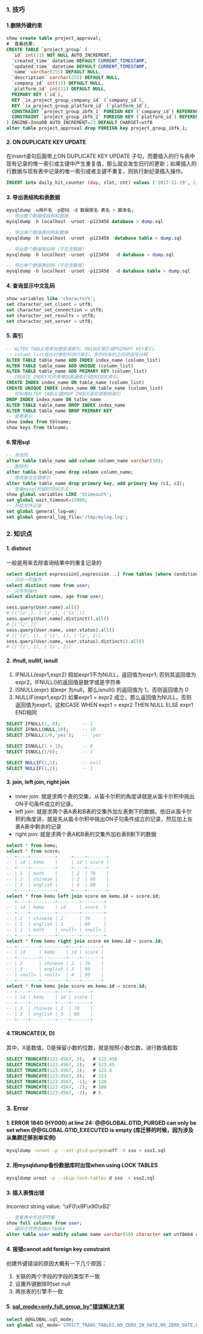 ### 1. 技巧
#### 1.删除外键约束

```sql
show create table project_approval;
#  查看结果:
CREATE TABLE `project_group` (
  `id` int(11) NOT NULL AUTO_INCREMENT,
  `created_time` datetime DEFAULT CURRENT_TIMESTAMP,
  `updated_time` datetime DEFAULT CURRENT_TIMESTAMP,
  `name` varchar(255) DEFAULT NULL,
  `description` varchar(255) DEFAULT NULL,
  `company_id` int(11) DEFAULT NULL,
  `platform_id` int(11) DEFAULT NULL,
  PRIMARY KEY (`id`),
  KEY `ix_project_group_company_id` (`company_id`),
  KEY `ix_project_group_platform_id` (`platform_id`),
  CONSTRAINT `project_group_ibfk_1` FOREIGN KEY (`company_id`) REFERENCES `company` (`id`),
  CONSTRAINT `project_group_ibfk_2` FOREIGN KEY (`platform_id`) REFERENCES `project_platform` (`id`)
) ENGINE=InnoDB AUTO_INCREMENT=23 DEFAULT CHARSET=utf8
alter table project_approval drop FOREIGN key project_group_ibfk_1;
```
#### 2. ON DUPLICATE KEY UPDATE  
在insert语句后面带上ON DUPLICATE KEY UPDATE 子句，而要插入的行与表中现有记录的惟一索引或主键中产生重复值，那么就会发生旧行的更新；如果插入的行数据与现有表中记录的唯一索引或者主键不重复，则执行新纪录插入操作。

```sql
INSERT into daily_hit_counter (day, slot, cnt) values ('2017-11-19', 1, 1) ON DUPLICATE KEY UPDATE cnt = cnt + 1;
```
#### 3. 导出表结构和表数据
```sql
mysqldump -u用戶名 -p密码 -d 数据库名 表名 > 脚本名; 
-- 导出整个数据库结构和数据
mysqldump -h localhost -uroot -p123456 database > dump.sql

-- 导出单个数据表结构和数据
mysqldump -h localhost -uroot -p123456  database table > dump.sql

-- 导出整个数据库结构（不包含数据）
mysqldump -h localhost -uroot -p123456  -d database > dump.sql

-- 导出单个数据表结构（不包含数据）
mysqldump -h localhost -uroot -p123456  -d database table > dump.sql
```
#### 4. 查询显示中文乱码
```sql
show variables like 'character%';
set character_set_client = utf8;
set character_set_connection = utf8;
set character_set_results = utf8;
set character_set_server = utf8;
```
#### 5. 索引
```sql
-- ALTER TABLE用来创建普通索引、UNIQUE索引或PRIMARY KEY索引。
-- column_list指出对哪些列进行索引，多列时各列之间用逗号分隔
ALTER TABLE table_name ADD INDEX index_name (column_list)
ALTER TABLE table_name ADD UNIQUE (column_list)
ALTER TABLE table_name ADD PRIMARY KEY (column_list)
-- CREATE INDEX可对表增加普通索引或UNIQUE索引。
CREATE INDEX index_name ON table_name (column_list)
CREATE UNIQUE INDEX index_name ON table_name (column_list)
-- 可利用ALTER TABLE或DROP INDEX语句来删除索引
DROP INDEX index_name ON talbe_name
ALTER TABLE table_name DROP INDEX index_name
ALTER TABLE table_name DROP PRIMARY KEY
-- 查看索引
show index from tblname;
show keys from tblname;
```
#### 6.常用sql
```sql
-- 添加列
alter table table_name add column column_name varchar(30);
-- 删除列
alter table table_name drop column column_name;
-- 修改联合主键索引
alter table table_name drop primary key, add primary key (c1, c2);
-- 查看mysql的超时时间方法
show global variables LIKE '%timeout%';
set global wait_timeout=15000;
-- 开启文件记录
set global general_log=on;
set global general_log_file='/tmp/mylog.log';
```

### 2. 知识点
#### 1. distinct
一般是用来去除查询结果中的重复记录的
```sql
select distinct expression[,expression...] from tables [where conditions];
-- 只对一列操作
select distinct name from user;
-- 对多列操作
select distinct name, age from user;
```
```python
sess.query(User.name).all()
# [('lz',), ('lz',), ('lz',)]
sess.query(User.name).distinct().all()
# [('lz',)]
sess.query(User.name, user.status).all()
# [('lz', 1), ('lz', 1), ('lz', 2)]
sess.query(User.name, user.status).distinct().all()
# [('lz', 1), ('lz', 2)]
```
#### 2. ifnull, nullif, isnull
1. IFNULL(expr1,expr2) 假如expr1不为NULL，返回值为expr1; 否则其返回值为 expr2。IFNULL()的返回值是数字或是字符串
2. ISNULL(expr) 如expr 为null，那么isnull() 的返回值为 1，否则返回值为 0
3. NULLIF(expr1,expr2) 如果expr1 = expr2 成立，那么返回值为NULL，否则返回值为expr1，这和CASE WHEN expr1 = expr2 THEN NULL ELSE expr1 END相同
```sql
SELECT IFNULL(1, 0);        -- 1
SELECT IFNULL(NULL,10);     -- 10
SELECT IFNULL(1/0,'yes');   -- 'yes'

SELECT ISNULL(1 + 1);       -- 0
SELECT ISNULL(1/0);         -- 1

SELECT NULLIF(1,1);         -- null
SELECT NULLIF(1,2);         -- 1
```
#### 3. join, left join, right join
* inner join: 就是求两个表的交集，从笛卡尔积的角度讲就是从笛卡尔积中挑出ON子句条件成立的记录。
* left join: 就是求两个表A表和B表的交集外加左表剩下的数据。依旧从笛卡尔积的角度讲，就是先从笛卡尔积中挑出ON子句条件成立的记录，然后加上左表A表中剩余的记录
* right join: 就是求两个表A和B表的交集外加右表B剩下的数据
```sql
select * from kemu;
select * from score;
-- +----+---------+     +----+-------+
-- | id | kemu    |     | id | score |
-- +----+---------+     +----+-------+
-- | 1  | math    |     | 2  | 70    |
-- | 2  | chinese |     | 3  | 80    |
-- | 3  | english |     | 4  | 90    |
-- +----+---------+     +----+-------+
select * from kemu left join score on kemu.id = score.id; 
-- +----+---------+--------+--------+
-- | id | kemu    | id     | score  |
-- +----+---------+--------+--------+
-- | 2  | chinese | 2      | 70     |
-- | 3  | english | 3      | 80     |
-- | 1  | math    | <null> | <null> |
-- +----+---------+--------+--------+
select * from kemu right join score on kemu.id = score.id;
-- +--------+---------+----+-------+
-- | id     | kemu    | id | score |
-- +--------+---------+----+-------+
-- | 2      | chinese | 2  | 70    |
-- | 3      | english | 3  | 80    |
-- | <null> | <null>  | 4  | 90    |
-- +--------+---------+----+-------+
select * from kemu join score on kemu.id = score.id;
-- +----+---------+----+-------+
-- | id | kemu    | id | score |
-- +----+---------+----+-------+
-- | 2  | chinese | 2  | 70    |
-- | 3  | english | 3  | 80    |
-- +----+---------+----+-------+
```
#### 4.TRUNCATE(X, D)
其中，X是数值，D是保留小数的位数，就是按照小数位数，进行数值截取
```sql
SELECT TRUNCATE(123.4567, 3);   # 123.456
SELECT TRUNCATE(123.4567, 2);   # 123.45
SELECT TRUNCATE(123.4567, 1);   # 123.4
SELECT TRUNCATE(123.4567, 0);   # 123
SELECT TRUNCATE(123.4567, -1);  # 120
SELECT TRUNCATE(123.4567, -2);  # 100
SELECT TRUNCATE(123.4567, -3);  # 0
```

### 3. Error
#### 1. ERROR 1840 (HY000) at line 24: @@GLOBAL.GTID_PURGED can only be set when @@GLOBAL.GTID_EXECUTED is empty   (库迁移的时候，因为涉及从集群迁移到单实例)
```bash
mysqldump -uroot -p --set-gtid-purged=off -d sso > sso1.sql
```
#### 2. 用mysqldump备份数据库时出现when using LOCK TABLES
```bash
mysqldump uroot -p --skip-lock-tables d sso  > sso2.sql
```
#### 3. 插入表情出错
Incorrect string value: '\\xF0\\x9F\\x90\\xB2'
```sql
-- 查看表中字段字符集
show full columns from user;
-- 编码方式修改成utf8mb4
alter table user modify column name varchar(50) character set utf8mb4 collate utf8mb4_unicode_ci;
```
#### 4. 报错cannot add foreign key constraint
创建外键错误的原因大概有一下几个原因：

1. 关联的两个字段的字段的类型不一致
2. 设置外键删除时set null
3. 两张表的引擎不一致

#### 5. [sql_mode=only_full_group_by"错误解决方案](https://blog.csdn.net/qq_42175986/article/details/82384160)
```sql
select @@GLOBAL.sql_mode;
set global sql_mode='STRICT_TRANS_TABLES,NO_ZERO_IN_DATE,NO_ZERO_DATE,ERROR_FOR_DIVISION_BY_ZERO,NO_AUTO_CREATE_USER,NO_ENGINE_SUBSTITUTION';
```
